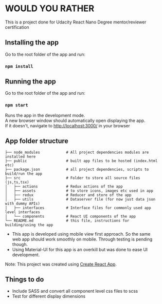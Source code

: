 # WOULD YOU RATHER
This is a project done for Udacity React Nano Degree mentor/reviewer certification 


## Installing the app
Go to the root folder of the app and run:
### `npm install`

## Running the app
Go to the root folder of the app and run:
### `npm start`

Runs the app in the development mode.<br>
A new browser window should automatically open displaying the app.  
If it doesn't, navigate to [http://localhost:3000/](http://localhost:3000/) in your browser

## App folder structure

    ├── node_modules            # All project dependencies modules are installed here
    ├── public                  # built app files to be hosted (index.html etc)
    ├── package.json            # all project dependencies, scripts to build/run the app
    ├── src                     # Folder to store all source files (js,ts,tsx)
    │   ├── actions             # Redux actions of the app
    │   ├── assets              # to store icons, images etc used in app
    │   ├── redux               # Reducer and store of the app
    │   ├── utils               # Dataserver file (for now just data json with dummy APIs)
    │   ├── interfaces          # Interface files for commonly used app level interfaces
    │   └── components          # React UI components of the app
    └── README.md               # this file, instructions for building/using the app

- This app is developed using mobile view first approach. So the same web app should work 
smoothly on mobile. Through testing is pending though.
- Using Material-UI for this app is an overkill but was done to ease UI development.

Note: This project was created using [Create React App](https://www.npmjs.com/package/create-react-app).

## Things to do
- Include SASS and convert all component level css files to scss
- Test for different display dimensions
